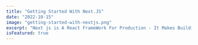 ```yaml
---
title: "Getting Started With Next.JS"
date: "2022-10-15"
image: "getting-started-with-nextjs.png"
excerpt: "Next js is A React FrameWork For Production - It Makes Building Fullstack Application Very Easy With A Friendly SEO Environment"
isFeatured: true
---
```

